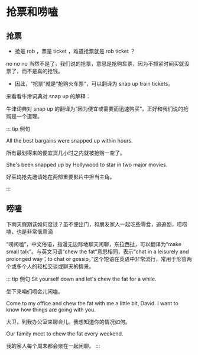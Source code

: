 # 抢票和唠嗑

## 抢票

- 抢是 rob ，票是 ticket ，难道抢票就是 rob ticket ？

no no no 当然不是了，我们说的抢票，意思是抢购车票，因为不抓紧时间买就没票了，而不是真的抢钱。

- 因此，“抢票”就是“抢购火车票”，可以翻译为 snap up train tickets。

来看看牛津词典对 snap up 的解释：

牛津词典对 snap up 的翻译为“因为便宜或需要而迅速购买”，正好和我们说的抢购是一个道理。

::: tip 例句

All the best bargains were snapped up within hours.

所有最划得来的便宜货几小时之内就被抢购一空了。




She's been snapped up by Hollywood to star in two major movies.

好莱坞抢先邀请她在两部重要影片中担当主角。

:::

## 唠嗑

下雨天假期该如何度过？虽不便出门，和朋友家人一起吃些零食，追追剧，唠唠嗑，也是非常惬意滴

“唠闲嗑”，中文俗语，指漫无边际地聊天闲聊，东拉西扯，可以翻译为“make small talk”。与英文习语“chew the fat”意思相同，表示“chat in a leisurely and prolonged way；to chat or gossip。”这个短语在英语中非常流行，常用于形容两个或多个人的轻松交谈或聊天的情景。



::: tip 例句
Sit yourself down and let's chew the fat for a while.

坐下来咱们唠会儿闲嗑。




Come to my office and chew the fat with me a little bit, David. I want to know how things are going with you.

大卫，到我办公室来聊会儿。我想知道你的情况如何。




Our family meet to chew the fat every weekend.

我的家人每个周末都会聚在一起闲聊。
:::
